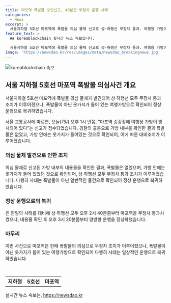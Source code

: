 ```yaml
---
title: 마포역 폭발물 오인신고, 40분간 무정차 운행 사태
categories:
  - News
excerpt: >
  서울지하철 5호선 마포역에 폭발물 의심 물체 신고로 상·하행선 무정차 통과. 여행용 가방이 방치되어 신고 후 가방 내 옷가지 확인, 폭발물 없어 확인됨. 2시 40분쯤부터 무정차통과, 오후 3시 20분쯤 양방향 운행 정상화. #지하철 #5호선 #마포역
feature_text: >
  ## koreablockchain 실시간 뉴스 속보입니다.

  서울지하철 5호선 마포역에 폭발물 의심 물체 신고로 상·하행선 무정차 통과. 여행용 가방이 방치되어 신고 후 가방 내 옷가지 확인, 폭발물 없어 확인됨. 2시 40분쯤부터 무정차통과, 오후 3시 20분쯤 양방향 운행 정상화. #지하철 #5호선 #마포역
image: 'https://newsdao.kr/res/images/meta/newsdao_breakingnews.jpg'
---
```


<p><img src="https://newsdao.kr/res/images/meta/newsdao_breakingnews.jpg" alt="koreablockchain 속보" /></p>

<h2 data-ke-size="size26">서울 지하철 5호선 마포역 폭발물 의심사건 개요</h2>

<p>서울지하철 5호선 마포역에 폭발물 의심 물체가 발견되어 상·하행선 모두 무정차 통과 조치가 이루어졌으나, 폭발물이 아닌 옷가지가 들어 있는 여행가방으로 확인되어 정상 운행으로 복귀하였습니다.</p>

<p data-ke-size="size16">서울 교통공사에 따르면, 오늘(7일) 오후 1시 반쯤, "마포역 승강장에 여행용 가방이 방치되어 있다"는 신고가 접수되었습니다. 경찰의 출동으로 가방 내부를 확인한 결과 폭발물은 없었고, 가방 안에는 옷가지가 들어있는 것으로 확인되어, 이에 따른 대비조치가 이루어졌습니다.</p>

<h3>의심 물체 발견으로 인한 조치</h3>

<p data-ke-size="size16">의심 물체로 신고된 가방 내부의 내용물을 확인한 결과, 폭발물은 없었으며, 가방 안에는 옷가지가 들어 있었던 것으로 확인되어, 상·하행선 모두 무정차 통과 조치가 이루어졌습니다. 다행히 사태는 폭발물이 아닌 일반적인 물건으로 확인되어 정상 운행으로 복귀하였습니다.</p>

<h3>정상 운행으로의 복귀</h3>

<p data-ke-size="size16">은 만일의 사태를 대비해 상·하행선 모두 오후 2시 40분쯤부터 마포역을 무정차 통과시켰으나, 내용물 확인 후 오후 3시 20분쯤부터 양방향 운행을 정상화했습니다.</p>

<h3>마무리</h3>

<p data-ke-size="size16">이번 사건으로 마포역은 한때 폭발물의 의심으로 무정차 조치가 이루어졌으나, 폭발물이 아닌 옷가지가 들어 있는 여행가방으로 확인되어 다행히 사태는 일상적인 운행으로 복귀하였습니다.</p>

<p data-ke-size="size16">&nbsp;</p>

<table>
    <tbody>
        <tr>
            <td style="text-align: center; height: 17px;"><b>지하철</b></td>
            <td style="text-align: center; height: 17px;"><b>5호선</b></td>
            <td style="text-align: center; height: 17px;"><b>마포역</b></td>
        </tr>
    </tbody>
</table>
실시간 뉴스 속보는, <a href="https://newsdao.kr" rel="dofollow">https://newsdao.kr</a>


